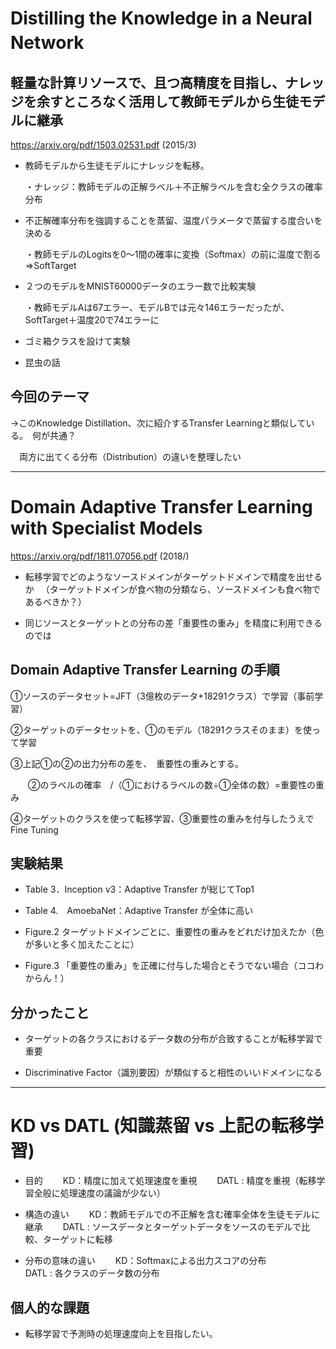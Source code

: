 # Distilling the Knowledge in a Neural Network　

## 軽量な計算リソースで、且つ高精度を目指し、ナレッジを余すところなく活用して教師モデルから生徒モデルに継承
https://arxiv.org/pdf/1503.02531.pdf
(2015/3)

* 教師モデルから生徒モデルにナレッジを転移。
 
  ・ナレッジ：教師モデルの正解ラベル＋不正解ラベルを含む全クラスの確率分布   

* 不正解確率分布を強調することを蒸留、温度パラメータで蒸留する度合いを決める 

  ・教師モデルのLogitsを0～1間の確率に変換（Softmax）の前に温度で割る  =>SoftTarget

* ２つのモデルをMNIST60000データのエラー数で比較実験 

  ・教師モデルAは67エラー、モデルBでは元々146エラーだったが、SoftTarget＋温度20で74エラーに

* ゴミ箱クラスを設けて実験

* 昆虫の話

## 今回のテーマ
→このKnowledge Distillation、次に紹介するTransfer Learningと類似している。　何が共通？

　両方に出てくる分布（Distribution）の違いを整理したい


---

# Domain Adaptive Transfer Learning with Specialist Models
https://arxiv.org/pdf/1811.07056.pdf
(2018/)


* 転移学習でどのようなソースドメインがターゲットドメインで精度を出せるか
　（ターゲットドメインが食べ物の分類なら、ソースドメインも食べ物であるべきか？）

* 同じソースとターゲットとの分布の差「重要性の重み」を精度に利用できるのでは



## Domain Adaptive Transfer Learning の手順

①ソースのデータセット=JFT（3億枚のデータ+18291クラス）で学習（事前学習）

②ターゲットのデータセットを、①のモデル（18291クラスそのまま）を使って学習

➂上記①の②の出力分布の差を、　重要性の重みとする。

　　②のラベルの確率　/（①におけるラベルの数÷①全体の数）=重要性の重み

④ターゲットのクラスを使って転移学習、➂重要性の重みを付与したうえでFine Tuning


## 実験結果

* Table 3．Inception v3：Adaptive Transfer が総じてTop1

* Table 4.　AmoebaNet：Adaptive Transfer が全体に高い

* Figure.2  ターゲットドメインごとに、重要性の重みをどれだけ加えたか（色が多いと多く加えたことに）　

* Figure.3  「重要性の重み」を正確に付与した場合とそうでない場合（ココわからん！）


## 分かったこと

* ターゲットの各クラスにおけるデータ数の分布が合致することが転移学習で重要　 

* Discriminative Factor（識別要因）が類似すると相性のいいドメインになる　 


---
# KD vs DATL (知識蒸留 vs 上記の転移学習)

* 目的
　　KD：精度に加えて処理速度を重視
　　DATL : 精度を重視（転移学習全般に処理速度の議論が少ない）

* 構造の違い
　　KD：教師モデルでの不正解を含む確率全体を生徒モデルに継承
　　DATL : ソースデータとターゲットデータをソースのモデルで比較、ターゲットに転移
　　
* 分布の意味の違い
　　KD：Softmaxによる出力スコアの分布　　
　　DATL : 各クラスのデータ数の分布　

## 個人的な課題
* 転移学習で予測時の処理速度向上を目指したい。
